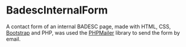 # BadescInternalForm
A contact form of an internal BADESC page, made with HTML, CSS, [Bootstrap](https://getbootstrap.com/) and PHP, was used the [PHPMailer](https://github.com/PHPMailer/PHPMailer) library to send the form by email.
